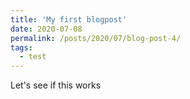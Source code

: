 ```yaml
---
title: 'My first blogpost'
date: 2020-07-08
permalink: /posts/2020/07/blog-post-4/
tags:
  - test
---
```


Let's see if this works

